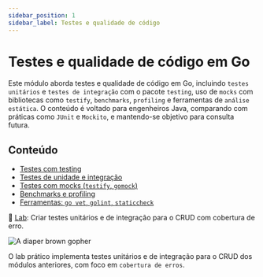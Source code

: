 ```yaml
---
sidebar_position: 1
sidebar_label: Testes e qualidade de código
---
```


# Testes e qualidade de código em Go

<div className="row">
<div className="col">

Este módulo aborda testes e qualidade de código em Go, incluindo `testes unitários` e `testes de integração` com o pacote `testing`, uso de `mocks` com bibliotecas como `testify`, `benchmarks`, `profiling` e ferramentas de `análise estática`. O conteúdo é voltado para engenheiros Java, comparando com práticas como `JUnit` e `Mockito`, e mantendo-se objetivo para consulta futura.

## Conteúdo

- [Testes com testing](./1-testing.md)
- [Testes de unidade e integração](./2-testes-unitarios.md)
- [Testes com mocks (`testify`, `gomock`)](./3-testes-mock.md)
- [Benchmarks e profiling](./4-benchmarks-profiling.md)
- [Ferramentas: `go vet`, `golint`, `staticcheck`](./5-ferramentas.md)

📌 [Lab](./6-laboratorio.md): Criar testes unitários e de integração para o CRUD com cobertura de erro.

</div>
<div className="col col--4 text--left">
<img 
    src={require('@site/static/img/gophers/gopher-schema.png').default} 
    style={{ transform:'scale(0.8)', marginTop:'-1.1rem' }}
    alt="A diaper brown gopher" />
</div>
</div>

O lab prático implementa testes unitários e de integração para o CRUD dos módulos anteriores, com foco em `cobertura de erros`.
